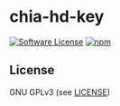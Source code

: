 chia-hd-key
======

[![Software License](https://img.shields.io/badge/license-GPL--3.0-brightgreen.svg?style=flat-square)](LICENSE)
[![npm](https://img.shields.io/npm/v/chia-hd-key.svg?style=flat-square)](https://www.npmjs.com/package/chia-hd-key)

## License

GNU GPLv3 (see [LICENSE](https://github.com/foxypool/chia-hd-key/blob/master/LICENSE))
